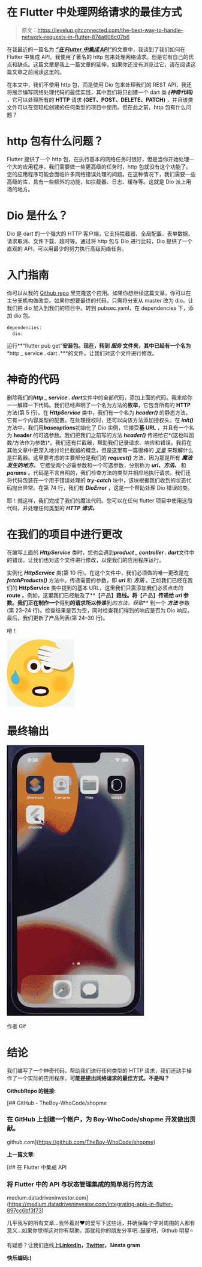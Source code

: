 # 在 Flutter 中处理网络请求的最佳方式

> 原文：<https://levelup.gitconnected.com/the-best-way-to-handle-network-requests-in-flutter-874a606c07b6>

在我最近的一篇名为 [***“在 Flutter 中集成 API”***](https://medium.datadriveninvestor.com/integrating-apis-in-flutter-897cc6bf3f73)的文章中，我谈到了我们如何在 Flutter 中集成 API。我使用了著名的 http 包来处理网络请求。但是它有自己的优点和缺点。这篇文章是我上一篇文章的延伸，如果你还没有浏览过它，请在阅读这篇文章之前阅读这里的。

在本文中，我们不使用 http 包，而是使用 Dio 包来处理我们的 REST API，我还将展示编写网络处理代码的最佳实践，其中我们将只创建一个 dart 类 ***(神奇代码)*** ，它可以处理所有的 **HTTP** 请求 **(GET、POST、DELETE、PATCH)** ，并且该类文件可以在您轻松创建的任何类型的项目中使用。但在此之前，http 包有什么问题？

# http 包有什么问题？

Flutter 提供了一个 http 包，在执行基本的网络任务时很好，但是当你开始处理一个大的应用程序，我们需要做一些更高级的任务时，http 包就没有这个功能了。您的应用程序可能会面临许多网络错误处理的问题。在这种情况下，我们需要一些高级的库，具有一些额外的功能，如拦截器、日志、缓存等。这就是 Dio 派上用场的地方。

# Dio 是什么？

Dio 是 dart 的一个强大的 HTTP 客户端，它支持拦截器、全局配置、表单数据、请求取消、文件下载、超时等。通过将 http 包与 Dio 进行比较，Dio 提供了一个直观的 API，可以用最少的努力执行高级网络任务。

# 入门指南

你可以从我的 [Github repo](https://github.com/TheBoy-WhoCode/shopme) 里克隆这个应用。如果你想继续这篇文章，你可以在主分支机构做改变。如果你想要最终的代码，只需将分支从 master 改为 dio。让我们把 dio 加入到我们的项目中。转到 pubsec.yaml，在 dependencies 下，添加 dio 包。

```
dependencies:
  dio: 
```

运行**“flutter pub get”**安装包。现在，转到 ***服务*** 文件夹，其中已经有一个名为***http _ service . dart .***的文件。让我们对这个文件进行修改。

# 神奇的代码

删除我们的***http _ service . dart***文件中的全部代码，添加上面的代码。我来给你一一解释一下代码。我们已经声明了一个名为方法的**枚举**，它包含所有的 **HTTP** 方法(第 5 行)。在 ***HttpService*** 类中，我们有一个名为 ***header()*** 的静态方法，它有一个内容类型的配置。在处理授权时，还可以向该方法添加授权头。在 ***init()*** 方法中，我们用***baseoptions***初始化了 Dio 实例，它接受**基 URL** ，并且有一个名为 **header** 的可选参数。我们把我们之前写的方法 ***header()*** 传递给它*(这也叫函数/方法作为参数)*。我们还有拦截器，帮助我们记录请求、响应和错误。我将在其他文章中更深入地讨论拦截器的概念，但是这里有一篇很棒的 [*文章*](https://medium.com/flutter-community/dio-interceptors-in-flutter-17be4214f363) 来理解什么是拦截器。这里要考虑的主要部分是我们的 ***request()*** 方法，因为那是所有 ***魔法发生的地方。*** 它接受两个必需参数和一个可选参数，分别称为 ***url、方法、*** 和 ***params*** 。代码是不言自明的，我们检查方法的类型并相应地执行请求。我们还将代码包装在一个用于错误处理的 ***try-catch*** 块中，该块根据我们收到的状态代码抛出异常。在第 74 行，我们有 ***DioError*** ，这是一个帮助处理 Dio 错误的类。

耶！就这样，我们完成了我们的魔法代码。您可以在任何 flutter 项目中使用这段代码，并处理任何类型的 ***HTTP 请求。***

# 在我们的项目中进行更改

在编写上面的 ***HttpService*** 类时，您也会遇到***product _ controller . dart***文件中的错误。让我们也对这个文件进行修改，以使我们的应用程序运行。

实例化 ***HttpService*** 类(第 10 行)。在这个文件中，我们必须做的唯一更改是在 ***fetchProducts()*** 方法中。传递需要的参数，即 ***url*** 和 ***方法*** 。正如我们已经在我们的 **HttpService** 类中提到的基本 URL，这里我们只需添加我们必须点击的 **route** 。例如，这里我们已经触及了**【产品】**路线。将**【产品】**传递给 ***url*** 参数。我们正在制作一个**得到**的请求所以传递**到*的方法。获取*** 到一个 ***方法*** 参数(第 23–24 行)。检查结果是否为空，同时检查我们得到的响应是否为 Dio 响应。最后，我们更新了产品列表(第 24–30 行)。

唷！

![](img/528e8cd2b9bf06687a471c780d156011.png)

# 最终输出

![](img/4e6fa67750ea7b6921258b979bb9953b.png)

作者 Gif

# 结论

我们编写了一个神奇代码，帮助我们进行任何类型的 HTTP 请求，我们还动手操作了一个实际的应用程序。**可能是提出网络请求的最佳方式。不是吗？**

**GithubRepo 的链接:**

[](https://github.com/TheBoy-WhoCode/shopme) [## GitHub - TheBoy-WhoCode/shopme

### 在 GitHub 上创建一个帐户，为 Boy-WhoCode/shopme 开发做出贡献。

github.com](https://github.com/TheBoy-WhoCode/shopme) 

**上一篇文章:**

[](https://medium.datadriveninvestor.com/integrating-apis-in-flutter-897cc6bf3f73) [## 在 Flutter 中集成 API

### 将 Flutter 中的 API 与状态管理集成的简单易行的方法

medium.datadriveninvestor.com](https://medium.datadriveninvestor.com/integrating-apis-in-flutter-897cc6bf3f73) 

几乎我写的所有文章...我怀着对❤️的爱写下这些话，并确保每个字对周围的人都有意义...如果你觉得这对你有帮助，那就和你的朋友分享吧..鼓掌吧，Github 明星⭐

有疑惑？让我们连线上[**LinkedIn**](https://www.linkedin.com/in/jiten-patel-jp/)**，**[**Twitter**](https://twitter.com/thejitenpatel)**，**&**insta gram**

**快乐编码:)**